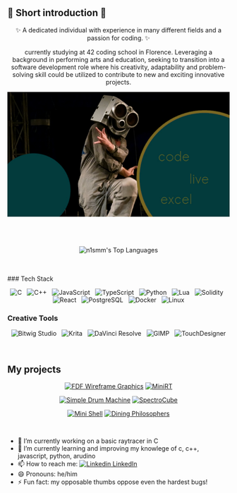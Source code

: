 ## 👋 Short introduction 👋
<p align="center">
✨ A dedicated individual with experience in many different fields and a passion for
coding. ✨
</p>
<p align="center">currently studying at 42 coding school in Florence. Leveraging a background in performing
arts and education, seeking to transition into a software development role where his creativity,
adaptability and problem-solving skill could be utilized to contribute to new and exciting innovative
projects.</p>

<p align="center">
  <img src="code_live.jpg" alt="photo man speakers as mask" />
</p>

<br />
<br />
<p align="center">
  <img align="center" src="https://github-readme-stats.vercel.app/api/top-langs/?username=n1smm&layout=compact&theme=dark&bg_color=033B3D&border_color=7B6823&title_color=526126&text_color=7B6823&size_weight=0.3&count_weight=0.7&border_radius=6&cache_bust=1&hide=Roff,Makefile,Perl" alt="n1smm's Top Languages"/>
<p />
<br />
<br />
### Tech Stack
<p align="center">
  <!-- C -->
  <img src="https://cdn.jsdelivr.net/gh/devicons/devicon/icons/c/c-original.svg" width="40" alt="C" /> &nbsp;
  <!-- C++ -->
  <img src="https://cdn.jsdelivr.net/gh/devicons/devicon/icons/cplusplus/cplusplus-original.svg" width="40" alt="C++" /> &nbsp;
  <!-- JavaScript -->
  <img src="https://cdn.jsdelivr.net/gh/devicons/devicon/icons/javascript/javascript-original.svg" width="40" alt="JavaScript" /> &nbsp;
  <!-- TypeScript -->
  <img src="https://cdn.jsdelivr.net/gh/devicons/devicon/icons/typescript/typescript-original.svg" width="40" alt="TypeScript" /> &nbsp;
  <!-- Python -->
  <img src="https://cdn.jsdelivr.net/gh/devicons/devicon/icons/python/python-original.svg" width="40" alt="Python" /> &nbsp;
  <!-- Lua -->
  <img src="https://cdn.jsdelivr.net/gh/devicons/devicon/icons/lua/lua-original.svg" width="40" alt="Lua" /> &nbsp;
  <!-- Solidity -->
  <img src="https://cdn.jsdelivr.net/gh/devicons/devicon/icons/solidity/solidity-original.svg" width="40" alt="Solidity" /> &nbsp;
  <!-- React -->
  <img src="https://cdn.jsdelivr.net/gh/devicons/devicon/icons/react/react-original.svg" width="40" alt="React" /> &nbsp;
  <!-- PostgreSQL -->
  <img src="https://cdn.jsdelivr.net/gh/devicons/devicon/icons/postgresql/postgresql-original.svg" width="40" alt="PostgreSQL" /> &nbsp;
  <!-- Docker -->
  <img src="https://cdn.jsdelivr.net/gh/devicons/devicon/icons/docker/docker-original.svg" width="40" alt="Docker" /> &nbsp;
  <!-- Linux -->
  <img src="https://cdn.jsdelivr.net/gh/devicons/devicon/icons/linux/linux-original.svg" width="40" alt="Linux" />
</p>

<!-- Creative Tools: Alternative Logos -->
### Creative Tools
<p align="center">
  <!-- Bitwig Studio (sourced from Wikimedia Commons) -->
  <img src="https://upload.wikimedia.org/wikipedia/commons/2/26/Bitwig_Studio_logo.svg" width="40" alt="Bitwig Studio" /> &nbsp;
  <!-- Krita -->
  <img src="https://upload.wikimedia.org/wikipedia/commons/thumb/2/2e/Krita-logo.svg/512px-Krita-logo.svg.png" width="40" alt="Krita" /> &nbsp;
  <!-- DaVinci Resolve -->
  <img src="https://upload.wikimedia.org/wikipedia/commons/thumb/f/f7/DaVinci_Resolve_Logo.svg/512px-DaVinci_Resolve_Logo.svg.png" width="40" alt="DaVinci Resolve" /> &nbsp;
  <!-- GIMP -->
  <img src="https://upload.wikimedia.org/wikipedia/commons/thumb/2/20/GIMP_icon.svg/512px-GIMP_icon.svg.png" width="40" alt="GIMP" /> &nbsp;
  <!-- TouchDesigner (if available, else you may need to host your own) -->
  <img src="https://upload.wikimedia.org/wikipedia/en/1/19/TouchDesigner_logo.png" width="40" alt="TouchDesigner" />
</p>
<br />

  ## My projects
<div align="center">

[![FDF Wireframe Graphics](https://github-readme-stats.vercel.app/api/pin/?username=n1smm&repo=fdf--wireframe_graphics&theme=dark&bg_color=033B3D&border_color=7B6823&title_color=526126&text_color=7B6823&size_weight=0.3&count_weight=0.7&cache_bust=1)](https://github.com/n1smm/fdf--wireframe_graphics)
[![MiniRT](https://github-readme-stats.vercel.app/api/pin/?username=n1smm&repo=MiniRT-miniRaytracer&theme=dark&bg_color=033B3D&border_color=7B6823&title_color=526126&text_color=7B6823&size_weight=0.3&count_weight=0.7&cache_bust=1)](https://github.com/n1smm/MiniRT-miniRaytracer)

[![Simple Drum Machine](https://github-readme-stats.vercel.app/api/pin/?username=n1smm&repo=SimpleDrumMachine&theme=dark&bg_color=033B3D&border_color=7B6823&title_color=526126&text_color=7B6823&size_weight=0.3&count_weight=0.7&cache_bust=1)](https://github.com/n1smm/SimpleDrumMachine)
[![SpectroCube](https://github-readme-stats.vercel.app/api/pin/?username=n1smm&repo=spectroCube&theme=dark&bg_color=033B3D&border_color=7B6823&title_color=526126&text_color=7B6823&size_weight=0.3&count_weight=0.7&cache_bust=1)](https://github.com/n1smm/spectroCube)

[![Mini Shell](https://github-readme-stats.vercel.app/api/pin/?username=n1smm&repo=mini_shell&theme=dark&bg_color=033B3D&border_color=7B6823&title_color=526126&text_color=7B6823&size_weight=0.3&count_weight=0.7&cache_bust=1)](https://github.com/n1smm/mini_shell)
[![Dining Philosophers](https://github-readme-stats.vercel.app/api/pin/?username=n1smm&repo=Dinning_phiosophers&theme=dark&bg_color=033B3D&border_color=7B6823&title_color=526126&text_color=7B6823&size_weight=0.3&count_weight=0.7&cache_bust=1)](https://github.com/n1smm/Dinning_phiosophers)


</div>

<br />

- 🔭 I’m currently working on a basic raytracer in C
- 🌱 I’m currently learning and improving my knowlege of c, c++, javascript, python, arudino
- 📫 How to reach me: [![Linkedin](https://i.sstatic.net/gVE0j.png) LinkedIn](https://www.linkedin.com/in/tjaž-juvan-234b862b9)
&nbsp;
- 😄 Pronouns: he/him
- ⚡ Fun fact: my opposable thumbs oppose even the hardest bugs!

